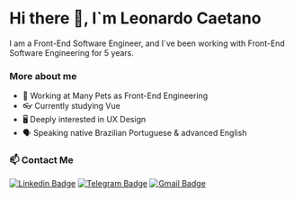 # Hi there 👋, I`m Leonardo Caetano

I am a Front-End Software Engineer, and I`ve been working with Front-End Software Engineering for 5 years.   

### More about me
- 💼 Working at Many Pets as Front-End Engineering
- 👓 Currently studying Vue
- 🖥️ Deeply interested in UX Design
- 🗣 Speaking native Brazilian Portuguese & advanced English

### 📫 Contact Me

[![Linkedin Badge](https://img.shields.io/badge/-LinkedIn-blue?style=flat-square&logo=Linkedin&logoColor=white&link=https://www.linkedin.com/in/leonardoszct/)](https://www.linkedin.com/in/leonardoszct/)
[![Telegram Badge](https://img.shields.io/badge/-Telegram-1ca0f1?style=flat-square&labelColor=1ca0f1&logo=telegram&logoColor=white&link=https://t.me/leonardoszct)](https://t.me/leonardoszct)
[![Gmail Badge](https://img.shields.io/badge/Gmail-D14836?style=style=flat-square&logo=gmail&logoColor=white&link=mailto:leonardoszct@gmail.com)](mailto:leonardoszct@gmail.com)

